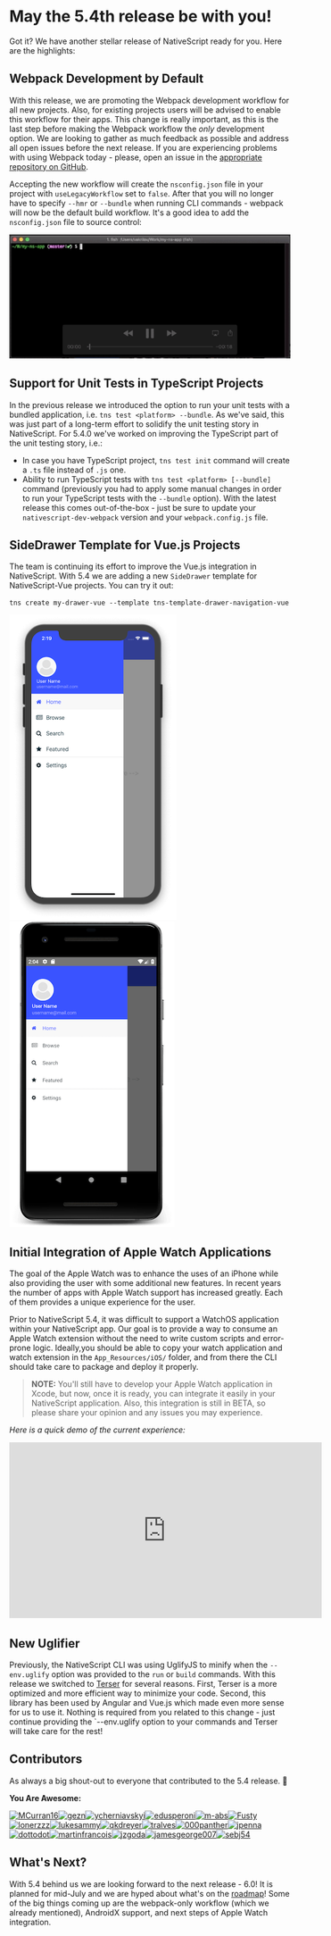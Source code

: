 # May the 5.4th release be with you!

Got it? We have another stellar release of NativeScript ready for you. Here are the highlights:

## Webpack Development by Default

With this release, we are promoting the Webpack development workflow for all new projects. Also, for existing projects users will be advised to enable this workflow for their apps. This change is really important, as this is the last step before making the Webpack workflow the *only* development option. We are looking to gather as much feedback as possible and address all open issues before the next release. If you are experiencing problems with using Webpack today - please, open an issue in the [appropriate repository on GitHub](https://github.com/nativescript/nativescript-dev-webpack/issues). 

Accepting the new workflow will create the `nsconfig.json` file in your project with `useLegacyWorkflow` set to `false`. After that you will no longer have to specify `--hmr` or `--bundle` when running CLI commands - webpack will now be the default build workflow. It's a good idea to add the `nsconfig.json` file to source control:

![switching to bundle workflow](bundle-workflow.gif)

## Support for Unit Tests in TypeScript Projects 

In the previous release we introduced the option to run your unit tests with a bundled application, i.e. `tns test <platform> --bundle`. As we've said, this was just part of a long-term effort to solidify the unit testing story in NativeScript. For 5.4.0 we've worked on improving the TypeScript part of the unit testing story, i.e.:

* In case you have TypeScript project, `tns test init` command will create a `.ts` file instead of `.js` one.
* Ability to run TypeScript tests with `tns test <platform> [--bundle]` command (previously you had to apply some manual changes in order to run your TypeScript tests with the `--bundle` option). With the latest release this comes out-of-the-box - just be sure to update your `nativescript-dev-webpack` version and your `webpack.config.js` file.

## SideDrawer Template for Vue.js Projects

The team is continuing its effort to improve the Vue.js integration in NativeScript. With 5.4 we are adding a new `SideDrawer` template for NativeScript-Vue projects. You can try it out:

	tns create my-drawer-vue --template tns-template-drawer-navigation-vue

![nativescript-vue drawer for ios](drawer-ios.png)![nativescript-vue drawer for android](drawer-android.png)

## Initial Integration of Apple Watch Applications

The goal of the Apple Watch was to enhance the uses of an iPhone while also providing the user with some additional new features. In recent years the number of apps with Apple Watch support has increased greatly. Each of them provides a unique experience for the user.

Prior to NativeScript 5.4, it was difficult to support a WatchOS application within your NativeScript app. Our goal is to provide a way to consume an Apple Watch extension without the need to write custom scripts and error-prone logic. Ideally,you should be able to copy your watch application and watch extension in the `App_Resources/iOS/` folder, and from there the CLI should take care to package and deploy it properly.

> **NOTE:** You'll still have to develop your Apple Watch application in Xcode, but now, once it is ready, you can integrate it easily in your NativeScript application. Also, this integration is still in BETA, so please share your opinion and any issues you may experience.

*Here is a quick demo of the current experience:*

<iframe width="560" height="315" src="https://www.youtube.com/embed/Xu4hKVsM4vU?rel=0&autoplay=1" frameborder="0" allow="accelerometer; autoplay; encrypted-media; gyroscope; picture-in-picture" allowfullscreen></iframe>

## New Uglifier

Previously, the NativeScript CLI was using UglifyJS to minify when the `--env.uglify` option was provided to the `run` or `build` commands. With this release we switched to [Terser](https://github.com/terser-js/terser) for several reasons. First, Terser is a more optimized and more efficient way to minimize your code. Second, this library has been used by Angular and Vue.js which made even more sense for us to use it. Nothing is required from you related to this change - just continue providing the `--env.uglify option to your commands and Terser will take care for the rest!

## Contributors

As always a big shout-out to everyone that contributed to the 5.4 release. 🤗

**You Are Awesome:**

<a href="https://github.com/MCurran16"><img alt="MCurran16" src="https://avatars2.githubusercontent.com/u/8930497?v=4&s=117" width="117"></a><a href="https://github.com/gezn"><img alt="gezn" src="https://avatars3.githubusercontent.com/u/1752890?v=4&s=117" width="117"></a><a href="https://github.com/ycherniavskyi"><img alt="ycherniavskyi" src="https://avatars2.githubusercontent.com/u/552025?v=4&s=117" width="117"></a><a href="https://github.com/edusperoni"><img alt="edusperoni" src="https://avatars2.githubusercontent.com/u/4061767?v=4&s=117" width="117"></a><a href="https://github.com/m-abs"><img alt="m-abs" src="https://avatars3.githubusercontent.com/u/1348705?v=4&s=117" width="117"></a><a href="https://github.com/Fusty"><img alt="Fusty" src="https://avatars0.githubusercontent.com/u/103036?v=4&s=117" width="117"></a><a href="https://github.com/lonerzzz"><img alt="lonerzzz" src="https://avatars0.githubusercontent.com/u/3473145?v=4&s=117" width="117"></a><a href="https://github.com/lukesammy"><img alt="lukesammy" src="https://avatars2.githubusercontent.com/u/30597521?v=4&s=117" width="117"></a><a href="https://github.com/qkdreyer"><img alt="qkdreyer" src="https://avatars3.githubusercontent.com/u/717869?v=4&s=117" width="117"></a><a href="https://github.com/tralves"><img alt="tralves" src="https://avatars3.githubusercontent.com/u/2600867?v=4&s=117" width="117"></a><a href="https://github.com/000panther"><img alt="000panther" src="https://avatars1.githubusercontent.com/u/499094?v=4&s=117" width="117"></a><a href="https://github.com/jpenna"><img alt="jpenna" src="https://avatars1.githubusercontent.com/u/16005946?v=4&s=117" width="117"></a><a href="https://github.com/dottodot"><img alt="dottodot" src="https://avatars3.githubusercontent.com/u/811652?v=4&s=117" width="117"></a><a href="https://github.com/martinfrancois"><img alt="martinfrancois" src="https://avatars1.githubusercontent.com/u/14319020?v=4&s=117" width="117"></a><a href="https://github.com/jzgoda"><img alt="jzgoda" src="https://avatars0.githubusercontent.com/u/2438857?v=4&s=117" width="117"></a><a href="https://github.com/jamesgeorge007"><img alt="jamesgeorge007" src="https://avatars2.githubusercontent.com/u/25279263?v=4&s=117" width="117"></a><a href="https://github.com/sebj54"><img alt="sebj54" src="https://avatars0.githubusercontent.com/u/5880435?v=4&s=117" width="117"></a>

## What's Next?

With 5.4 behind us we are looking forward to the next release - 6.0! It is planned for mid-July and we are hyped about what's on the [roadmap](https://www.nativescript.org/roadmap-and-releases#releases)! Some of the big things coming up are the webpack-only workflow (which we already mentioned), AndroidX support, and next steps of Apple Watch integration.